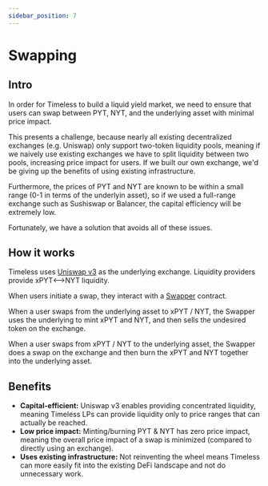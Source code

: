 ```yaml
---
sidebar_position: 7
---
```


# Swapping

## Intro

In order for Timeless to build a liquid yield market, we need to ensure that users can swap between PYT, NYT, and the underlying asset with minimal price impact.

This presents a challenge, because nearly all existing decentralized exchanges (e.g. Uniswap) only support two-token liquidity pools, meaning if we naively use existing exchanges we have to split liquidity between two pools, increasing price impact for users. If we built our own exchange, we'd be giving up the benefits of using existing infrastructure.

Furthermore, the prices of PYT and NYT are known to be within a small range (0-1 in terms of the underlyin asset), so if we used a full-range exchange such as Sushiswap or Balancer, the capital efficiency will be extremely low.

Fortunately, we have a solution that avoids all of these issues.

## How it works

Timeless uses [Uniswap v3](https://uniswap.org/) as the underlying exchange. Liquidity providers provide xPYT⟷NYT liquidity.

When users initiate a swap, they interact with a [Swapper](smart-contracts/swapper/intro) contract.

When a user swaps from the underlying asset to xPYT / NYT, the Swapper uses the underlying to mint xPYT and NYT, and then sells the undesired token on the exchange.

When a user swaps from xPYT / NYT to the underlying asset, the Swapper does a swap on the exchange and then burn the xPYT and NYT together into the underlying asset.

## Benefits

- **Capital-efficient:** Uniswap v3 enables providing concentrated liquidity, meaning Timeless LPs can provide liquidity only to price ranges that can actually be reached.
- **Low price impact:** Minting/burning PYT & NYT has zero price impact, meaning the overall price impact of a swap is minimized (compared to directly using an exchange).
- **Uses existing infrastructure:** Not reinventing the wheel means Timeless can more easily fit into the existing DeFi landscape and not do unnecessary work.